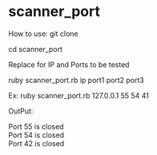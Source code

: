 # scanner_port

How to use:
git clone

cd scanner_port

Replace for IP and Ports to be tested

ruby scanner_port.rb ip port1 port2 port3

Ex:
ruby scanner_port.rb 127.0.0.1 55 54 41 

OutPut:

Port 55 is closed</br>
Port 54 is closed</br>
Port 42 is closed</br>
</br>
